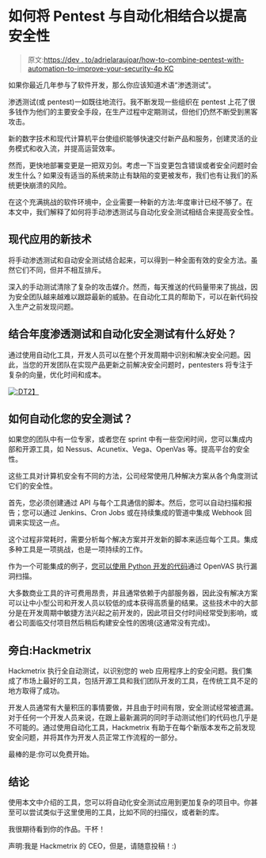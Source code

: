 # 如何将 Pentest 与自动化相结合以提高安全性

> 原文:[https://dev . to/adrielaraujoar/how-to-combine-pentest-with-automation-to-improve-your-security-4p KC](https://dev.to/adrielaraujoar/how-to-combine-pentest-with-automation-to-improve-your-security-4pkc)

如果你最近几年参与了软件开发，那么你应该知道术语“渗透测试”。

渗透测试(或 pentest)一如既往地流行。我不断发现一些组织在 pentest 上花了很多钱作为他们的主要安全手段，在生产过程中定期测试，但他们仍然不断受到黑客攻击。

新的数字技术和现代计算机平台使组织能够快速交付新产品和服务，创建灵活的业务模式和收入流，并提高运营效率。

然而，更快地部署变更是一把双刃剑。考虑一下当变更包含错误或者安全问题时会发生什么？如果没有适当的系统来防止有缺陷的变更被发布，我们也有让我们的系统更快崩溃的风险。

在这个充满挑战的软件环境中，企业需要一种新的方法:年度审计已经不够了。在本文中，我们解释了如何将手动渗透测试与自动化安全测试相结合来提高安全性。

## 现代应用的新技术

将手动渗透测试和自动安全测试结合起来，可以得到一种全面有效的安全方法。虽然它们不同，但并不相互排斥。

深入的手动测试清除了复杂的攻击媒介。然而，每天推送的代码量带来了挑战，因为安全团队越来越难以跟踪最新的威胁。在自动化工具的帮助下，可以在新代码投入生产之前发现问题。

## 结合年度渗透测试和自动化安全测试有什么好处？

通过使用自动化工具，开发人员可以在整个开发周期中识别和解决安全问题。因此，当您的开发团队在实现产品更新之前解决安全问题时，pentesters 将专注于复杂的向量，优化时间和成本。

[![:D](../Images/8ddaf15e8a9ee61369ac11ca51fcd4c4.png)T2】](https://res.cloudinary.com/practicaldev/image/fetch/s--mk2eXayp--/c_limit%2Cf_auto%2Cfl_progressive%2Cq_auto%2Cw_880/https://blog.hackmetrix.com/wp-content/uploads/2018/08/penetration_testing_vs_automated_security_testing.jpg)

## 如何自动化您的安全测试？

如果您的团队中有一位专家，或者您在 sprint 中有一些空闲时间，您可以集成内部和开源工具，如 Nessus、Acunetix、Vega、OpenVas 等。提高平台的安全性。

这些工具对计算机安全有不同的方法，公司经常使用几种解决方案从各个角度测试它们的安全性。

首先，您必须创建通过 API 与每个工具通信的脚本。然后，您可以自动扫描和报告；您可以通过 Jenkins、Cron Jobs 或在持续集成的管道中集成 Webhook 回调来实现这一点。

这个过程非常耗时，需要分析每个解决方案并开发新的脚本来适应每个工具。集成多种工具是一项挑战，也是一项持续的工作。

作为一个可能集成的例子，[您可以使用 Python 开发的代码](https://raw.githubusercontent.com/hhvn/openvasrun/master/openvasrun.py)通过 OpenVAS 执行漏洞扫描。

大多数商业工具的许可费用昂贵，并且通常依赖于内部服务器，因此没有解决方案可以让中小型公司和开发人员以较低的成本获得高质量的结果。这些技术中的大部分是在开发周期中敏捷方法兴起之前开发的，因此项目交付时间经常受到影响，或者公司面临交付项目然后稍后构建安全性的困境(这通常没有完成)。

## 旁白:Hackmetrix

Hackmetrix 执行全自动测试，以识别您的 web 应用程序上的安全问题。我们集成了市场上最好的工具，包括开源工具和我们团队开发的工具，在传统工具不足的地方取得了成功。

开发人员通常有大量积压的事情要做，并且由于时间有限，安全测试经常被遗漏。对于任何一个开发人员来说，在跟上最新漏洞的同时手动测试他们的代码也几乎是不可能的。通过使用自动化工具，Hackmetrix 有助于在每个新版本发布之前发现安全问题，并将其作为开发人员正常工作流程的一部分。

最棒的是:你可以免费开始。

## 结论

使用本文中介绍的工具，您可以将自动化安全测试应用到更加复杂的项目中。你甚至可以尝试类似于这里使用的工具，比如不同的扫描仪，或者新的库。

我很期待看到你的作品。干杯！

声明:我是 Hackmetrix 的 CEO，但是，请随意投稿！:)